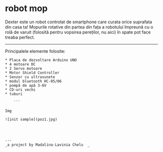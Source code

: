 # robot mop 

 Dexter este un robot controlat de smartphone care curata orice suprafata din casa ta! Mopurile rotative din partea din fața a robotului împreună cu o rolă de varuit (folosită pentru vopsirea pereților, nu aici) în spate pot face treaba perfect. 

---


Principalele elemente folosite:
```
* Placa de dezvoltare Arduino UNO
* 4 motoare DC
* 2 Servo motoare
* Motor Shield Controller
* Senzor cu ultrasunete
* modul bluetooth HC-05/06
* pompă de apă 3-6V
* CD-uri vechi
* tuburi

    ```

Img

![init sample](poz1.jpg)




---
_a project by Madalina-Lavinia Chelu  _

